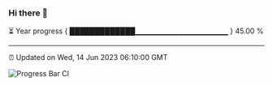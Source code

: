 ### Hi there 👋

⏳ Year progress { █████████████▁▁▁▁▁▁▁▁▁▁▁▁▁▁▁▁▁ } 45.00 %

---

⏰ Updated on Wed, 14 Jun 2023 06:10:00 GMT

![Progress Bar CI](https://github.com/Shyam-Makwana/GitHub-Actions-Demo/workflows/Progress%20Bar%20CI/badge.svg)
